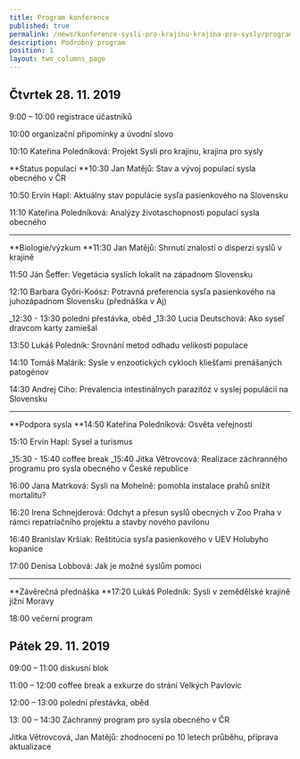 ```yaml
---
title: Program konference
published: true
permalink: /news/konference-sysli-pro-krajinu-krajina-pro-sysly/program
description: Podrobný program
position: 1
layout: two_columns_page
---
```

## Čtvrtek 28. 11. 2019

9:00 – 10:00 	registrace účastníků

10:00 		organizační připomínky a úvodní slovo



10:10 Kateřina Poledníková: Projekt Sysli pro krajinu, krajina pro sysly

**Status populací
**10:30 Jan Matějů: Stav a vývoj populací sysla obecného v ČR

10:50 Ervín Hapl: Aktuálny stav populácie sysľa pasienkového na Slovensku

11:10 Kateřina Poledníková: Analýzy životaschopnosti populací sysla obecného

****

**Biologie/výzkum
**11:30 Jan Matějů: Shrnutí znalostí o disperzi syslů v krajině

11:50 Ján Šeffer: Vegetácia syslích lokalít na západnom Slovensku

12:10 Barbara Győri-Koósz: Potravná preferencia sysľa pasienkového na juhozápadnom Slovensku (přednáška v Aj)

_12:30 - 13:30  polední přestávka, oběd
_13:30 Lucia Deutschová: Ako syseľ dravcom karty zamiešal

13:50 Lukáš Poledník: Srovnání metod odhadu velikosti populace

14:10 Tomáš Malárik: Sysle v enzootických cykloch kliešťami prenášaných patogénov

14:30 Andrej Ciho: Prevalencia intestinálnych parazitóz v syslej populácií na Slovensku

****

**Podpora sysla 
**14:50 Kateřina Poledníková: Osvěta veřejnosti

15:10 Ervín Hapl: Sysel a turismus

_15:30 - 15:40 	coffee break
_15:40 Jitka Větrovcová: Realizace záchranného programu pro sysla obecného v České republice

16:00 Jana Matrková: Sysli na Mohelně: pomohla instalace prahů snížit mortalitu?

16:20 Irena Schnejderová: Odchyt a přesun syslů obecných v Zoo Praha v rámci repatriačního projektu a stavby nového pavilonu

16:40 Branislav Kršiak: Reštitúcia sysľa pasienkového v UEV Holubyho kopanice

17:00 Denisa Lobbová: Jak je možné syslům pomoci

****

**Závěrečná přednáška
**17:20 Lukáš Poledník: Sysli v zemědělské krajině jižní Moravy 



18:00 		večerní program



## Pátek 29. 11. 2019

09:00 – 11:00 	diskusní blok 

11:00 – 12:00 coffee break a exkurze do strání Velkých Pavlovic

12:00 – 13:00 polední přestávka, oběd

13: 00 – 14:30 Záchranný program pro sysla obecného v ČR

Jitka Větrovcová, Jan Matějů: zhodnocení po 10 letech průběhu, příprava aktualizace

